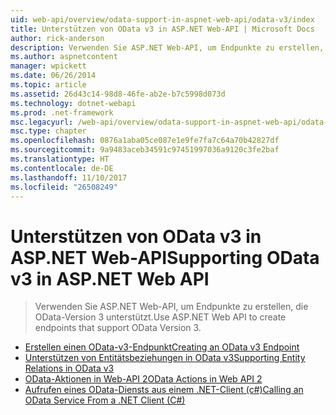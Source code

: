 ```yaml
---
uid: web-api/overview/odata-support-in-aspnet-web-api/odata-v3/index
title: Unterstützen von OData v3 in ASP.NET Web-API | Microsoft Docs
author: rick-anderson
description: Verwenden Sie ASP.NET Web-API, um Endpunkte zu erstellen, die OData-Version 3 unterstützt.
ms.author: aspnetcontent
manager: wpickett
ms.date: 06/26/2014
ms.topic: article
ms.assetid: 26d43c14-98d8-46fe-ab2e-b7c5998d073d
ms.technology: dotnet-webapi
ms.prod: .net-framework
msc.legacyurl: /web-api/overview/odata-support-in-aspnet-web-api/odata-v3
msc.type: chapter
ms.openlocfilehash: 0876a1aba05ce087e1e9fe7fa7c64a70b42827df
ms.sourcegitcommit: 9a9483aceb34591c97451997036a9120c3fe2baf
ms.translationtype: HT
ms.contentlocale: de-DE
ms.lasthandoff: 11/10/2017
ms.locfileid: "26508249"
---
```

<a name="supporting-odata-v3-in-aspnet-web-api"></a><span data-ttu-id="54a3f-103">Unterstützen von OData v3 in ASP.NET Web-API</span><span class="sxs-lookup"><span data-stu-id="54a3f-103">Supporting OData v3 in ASP.NET Web API</span></span>
====================
> <span data-ttu-id="54a3f-104">Verwenden Sie ASP.NET Web-API, um Endpunkte zu erstellen, die OData-Version 3 unterstützt.</span><span class="sxs-lookup"><span data-stu-id="54a3f-104">Use ASP.NET Web API to create endpoints that support OData Version 3.</span></span>


- [<span data-ttu-id="54a3f-105">Erstellen einen OData-v3-Endpunkt</span><span class="sxs-lookup"><span data-stu-id="54a3f-105">Creating an OData v3 Endpoint</span></span>](creating-an-odata-endpoint.md)
- [<span data-ttu-id="54a3f-106">Unterstützen von Entitätsbeziehungen in OData v3</span><span class="sxs-lookup"><span data-stu-id="54a3f-106">Supporting Entity Relations in OData v3</span></span>](working-with-entity-relations.md)
- [<span data-ttu-id="54a3f-107">OData-Aktionen in Web-API 2</span><span class="sxs-lookup"><span data-stu-id="54a3f-107">OData Actions in Web API 2</span></span>](odata-actions.md)
- [<span data-ttu-id="54a3f-108">Aufrufen eines OData-Diensts aus einem .NET-Client (c#)</span><span class="sxs-lookup"><span data-stu-id="54a3f-108">Calling an OData Service From a .NET Client (C#)</span></span>](calling-an-odata-service-from-a-net-client.md)
